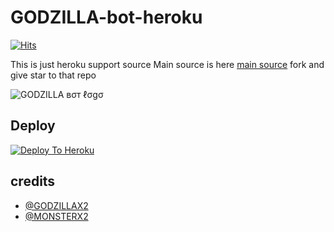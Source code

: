 # GODZILLA-bot-heroku
[![Hits](https://hits.seeyoufarm.com/api/count/incr/badge.svg?url=https%3A%2F%2Fgithub.com%2FMr-confused%2Fcatpack&count_bg=%2379C83D&title_bg=%23555555&icon=&icon_color=%23E7E7E7&title=hits&edge_flat=false)](https://github.com/GODZILLA-BOT/GODZILLAbot)

This is just heroku support source 
Main source is here [main source](https://github.com/GODZILLA-BOT/GODZILLAbot) fork and give star to that repo

![ GODZILLA вσт ℓσgσ](https://telegra.ph/file/7ebbb615aa58935b2227b.jpg) 

## Deploy
[![Deploy To Heroku](https://www.herokucdn.com/deploy/button.svg)](https://dashboard.heroku.com/new?button-url=https%3A%2F%2Fgithub.com%2FMr-confused%2Fcatpack&template=https%3A%2F%2Fgithub.com%2FMr-confused%2Fcatpack)

## credits
   - [@GODZILLAX2](https://t.me/@GODZILLAX2)
   - [@MONSTERX2](https://t.me/@MONSTERX2)




